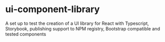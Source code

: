 # ui-component-library
A set up to test the creation of a UI library for React with Typescript, Storybook, publishing support to NPM registry, Bootstrap compatible and tested components 
